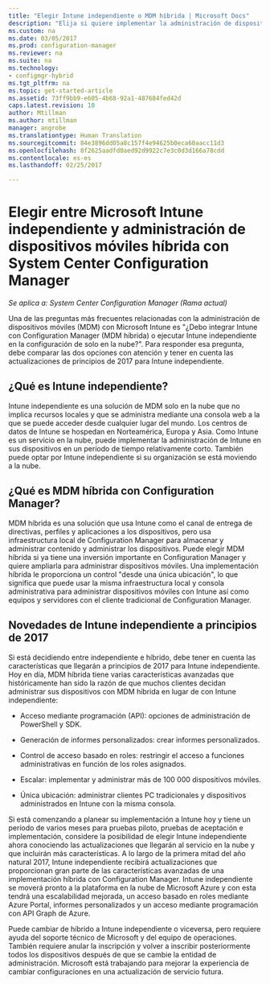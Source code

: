```yaml
---
title: "Elegir Intune independiente o MDM híbrida | Microsoft Docs"
description: "Elija si quiere implementar la administración de dispositivos móviles híbrida con Intune y Configuration Manager o ejecutar Intune de forma independiente."
ms.custom: na
ms.date: 03/05/2017
ms.prod: configuration-manager
ms.reviewer: na
ms.suite: na
ms.technology:
- configmgr-hybrid
ms.tgt_pltfrm: na
ms.topic: get-started-article
ms.assetid: 73ff9bb9-e605-4b68-92a1-487684fed42d
caps.latest.revision: 10
author: Mtillman
ms.author: mtillman
manager: angrobe
ms.translationtype: Human Translation
ms.sourcegitcommit: 84e3896dd05a8c157f4e94625b0eca60aacc11d3
ms.openlocfilehash: 8f2625aadfd0aed92d9922c7e3c0d3d166a78cdd
ms.contentlocale: es-es
ms.lasthandoff: 02/25/2017

---
```

# <a name="choose-between-microsoft-intune-standalone-and-hybrid-mobile-device-management-with-system-center-configuration-manager"></a>Elegir entre Microsoft Intune independiente y administración de dispositivos móviles híbrida con System Center Configuration Manager

*Se aplica a: System Center Configuration Manager (Rama actual)*

Una de las preguntas más frecuentes relacionadas con la administración de dispositivos móviles (MDM) con Microsoft Intune es "¿Debo integrar Intune con Configuration Manager (MDM híbrida) o ejecutar Intune independiente en la configuración de solo en la nube?". Para responder esa pregunta, debe comparar las dos opciones con atención y tener en cuenta las actualizaciones de principios de 2017 para Intune independiente.

## <a name="what-is-intune-standalone"></a>¿Qué es Intune independiente?

Intune independiente es una solución de MDM solo en la nube que no implica recursos locales y que se administra mediante una consola web a la que se puede acceder desde cualquier lugar del mundo. Los centros de datos de Intune se hospedan en Norteamérica, Europa y Asia. Como Intune es un servicio en la nube, puede implementar la administración de Intune en sus dispositivos en un período de tiempo relativamente corto. También puede optar por Intune independiente si su organización se está moviendo a la nube.

## <a name="what-is-hybrid-mdm-with-configuration-manager"></a>¿Qué es MDM híbrida con Configuration Manager?

MDM híbrida es una solución que usa Intune como el canal de entrega de directivas, perfiles y aplicaciones a los dispositivos, pero usa infraestructura local de Configuration Manager para almacenar y administrar contenido y administrar los dispositivos. Puede elegir MDM híbrida si ya tiene una inversión importante en Configuration Manager y quiere ampliarla para administrar dispositivos móviles. Una implementación híbrida le proporciona un control "desde una única ubicación", lo que significa que puede usar la misma infraestructura local y consola administrativa para administrar dispositivos móviles con Intune así como equipos y servidores con el cliente tradicional de Configuration Manager.

## <a name="whats-coming-to-intune-standalone-in-early-2017"></a>Novedades de Intune independiente a principios de 2017

Si está decidiendo entre independiente e híbrido, debe tener en cuenta las características que llegarán a principios de 2017 para Intune independiente. Hoy en día, MDM híbrida tiene varias características avanzadas que históricamente han sido la razón de que muchos clientes decidan administrar sus dispositivos con MDM híbrida en lugar de con Intune independiente:

-   Acceso mediante programación (API): opciones de administración de PowerShell y SDK.

-   Generación de informes personalizados: crear informes personalizados.

-   Control de acceso basado en roles: restringir el acceso a funciones administrativas en función de los roles asignados.

-   Escalar: implementar y administrar más de 100 000 dispositivos móviles.

-   Única ubicación: administrar clientes PC tradicionales y dispositivos administrados en Intune con la misma consola.

Si está comenzando a planear su implementación a Intune hoy y tiene un período de varios meses para pruebas piloto, pruebas de aceptación e implementación, considere la posibilidad de elegir Intune independiente ahora conociendo las actualizaciones que llegarán al servicio en la nube y que incluirán más características. A lo largo de la primera mitad del año natural 2017, Intune independiente recibirá actualizaciones que proporcionan gran parte de las características avanzadas de una implementación híbrida con Configuration Manager. Intune independiente se moverá pronto a la plataforma en la nube de Microsoft Azure y con esta tendrá una escalabilidad mejorada, un acceso basado en roles mediante Azure Portal, informes personalizados y un acceso mediante programación con API Graph de Azure.

Puede cambiar de híbrido a Intune independiente o viceversa, pero requiere ayuda del soporte técnico de Microsoft y del equipo de operaciones. También requiere anular la inscripción y volver a inscribir posteriormente todos los dispositivos después de que se cambie la entidad de administración.  Microsoft está trabajando para mejorar la experiencia de cambiar configuraciones en una actualización de servicio futura.

